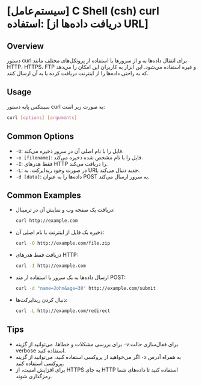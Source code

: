 # [سیستم‌عامل] C Shell (csh) curl استفاده: [دریافت داده‌ها از URL]

## Overview
دستور curl برای انتقال داده‌ها به و از سرورها با استفاده از پروتکل‌های مختلف مانند HTTP، HTTPS، FTP و غیره استفاده می‌شود. این ابزار به کاربران این امکان را می‌دهد که به راحتی داده‌ها را از اینترنت دریافت کرده یا به آن ارسال کنند.

## Usage
سینتکس پایه دستور curl به صورت زیر است:

```bash
curl [options] [arguments]
```

## Common Options
- `-O`: فایل را با نام اصلی آن در سرور ذخیره می‌کند.
- `-o [filename]`: فایل را با نام مشخص شده ذخیره می‌کند.
- `-I`: فقط هدرهای HTTP را دریافت می‌کند.
- `-L`: در صورت وجود ریدایرکت، به URL جدید دنبال می‌کند.
- `-d [data]`: داده‌ها را به عنوان POST به سرور ارسال می‌کند.

## Common Examples
- دریافت یک صفحه وب و نمایش آن در ترمینال:
  ```bash
  curl http://example.com
  ```

- ذخیره یک فایل از اینترنت با نام اصلی آن:
  ```bash
  curl -O http://example.com/file.zip
  ```

- دریافت فقط هدرهای HTTP:
  ```bash
  curl -I http://example.com
  ```

- ارسال داده‌ها به یک سرور با استفاده از متد POST:
  ```bash
  curl -d "name=John&age=30" http://example.com/submit
  ```

- دنبال کردن ریدایرکت‌ها:
  ```bash
  curl -L http://example.com/redirect
  ```

## Tips
- برای بررسی مشکلات و خطاها، می‌توانید از گزینه `-v` برای فعال‌سازی حالت verbose استفاده کنید.
- اگر می‌خواهید از پروکسی استفاده کنید، می‌توانید از گزینه `-x` به همراه آدرس پروکسی استفاده کنید.
- برای افزایش امنیت، از HTTPS به جای HTTP استفاده کنید تا داده‌های شما رمزگذاری شوند.
